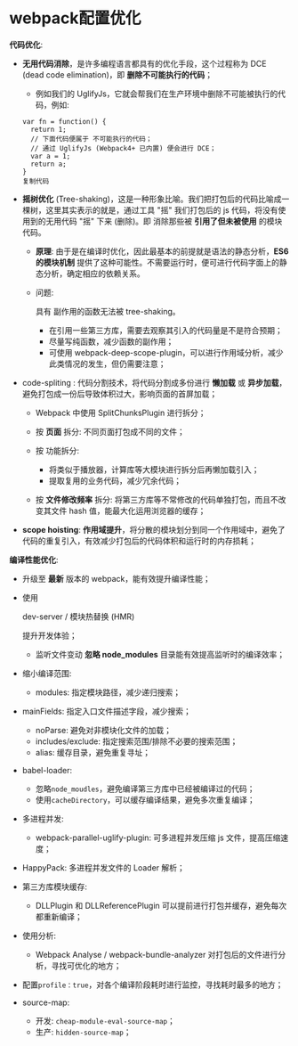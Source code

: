 # webpack配置优化
**代码优化**:

- **无用代码消除**，是许多编程语言都具有的优化手段，这个过程称为 DCE (dead code elimination)，即 **删除不可能执行的代码**；

  - 例如我们的 UglifyJs，它就会帮我们在生产环境中删除不可能被执行的代码，例如:

  ```
  var fn = function() {
  	return 1;
  	// 下面代码便属于 不可能执行的代码；
  	// 通过 UglifyJs (Webpack4+ 已内置) 便会进行 DCE；
  	var a = 1;
  	return a;
  }
  复制代码
  ```

- **摇树优化** (Tree-shaking)，这是一种形象比喻。我们把打包后的代码比喻成一棵树，这里其实表示的就是，通过工具 "摇" 我们打包后的 js 代码，将没有使用到的无用代码 "摇" 下来 (删除)。即 消除那些被 **引用了但未被使用** 的模块代码。

  - **原理**: 由于是在编译时优化，因此最基本的前提就是语法的静态分析，**ES6的模块机制** 提供了这种可能性。不需要运行时，便可进行代码字面上的静态分析，确定相应的依赖关系。

  - 问题: 

    具有 副作用的函数无法被 tree-shaking。

    - 在引用一些第三方库，需要去观察其引入的代码量是不是符合预期；
    - 尽量写纯函数，减少函数的副作用；
    - 可使用 webpack-deep-scope-plugin，可以进行作用域分析，减少此类情况的发生，但仍需要注意；

- code-spliting : 代码分割技术，将代码分割成多份进行 **懒加载** 或 **异步加载**，避免打包成一份后导致体积过大，影响页面的首屏加载；
  - Webpack 中使用 SplitChunksPlugin 进行拆分；
  - 按 **页面** 拆分: 不同页面打包成不同的文件；
  - 按 功能拆分:
    - 将类似于播放器，计算库等大模块进行拆分后再懒加载引入；
    - 提取复用的业务代码，减少冗余代码；

  - 按 **文件修改频率** 拆分: 将第三方库等不常修改的代码单独打包，而且不改变其文件 hash 值，能最大化运用浏览器的缓存；

- **scope hoisting**: **作用域提升**，将分散的模块划分到同一个作用域中，避免了代码的重复引入，有效减少打包后的代码体积和运行时的内存损耗；

**编译性能优化**:

- 升级至 **最新** 版本的 webpack，能有效提升编译性能；

- 使用 

  dev-server / 模块热替换 (HMR)

   提升开发体验；

  - 监听文件变动 **忽略 node_modules** 目录能有效提高监听时的编译效率；

- 缩小编译范围:

  - modules: 指定模块路径，减少递归搜索；
- mainFields: 指定入口文件描述字段，减少搜索；
  - noParse: 避免对非模块化文件的加载；
  - includes/exclude: 指定搜索范围/排除不必要的搜索范围；
  - alias: 缓存目录，避免重复寻址；
  
- 
  babel-loader:

  - 忽略`node_moudles`，避免编译第三方库中已经被编译过的代码；
  - 使用`cacheDirectory`，可以缓存编译结果，避免多次重复编译；

- 多进程并发:

  - webpack-parallel-uglify-plugin: 可多进程并发压缩 js 文件，提高压缩速度；
- HappyPack: 多进程并发文件的 Loader 解析；
  
- 第三方库模块缓存:

  - DLLPlugin 和 DLLReferencePlugin 可以提前进行打包并缓存，避免每次都重新编译；

- 使用分析:

  - Webpack Analyse / webpack-bundle-analyzer 对打包后的文件进行分析，寻找可优化的地方；
- 配置`profile：true`，对各个编译阶段耗时进行监控，寻找耗时最多的地方；
  
- 
  source-map:
  
    - 开发: `cheap-module-eval-source-map`；
    - 生产: `hidden-source-map`；

